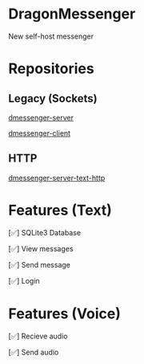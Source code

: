 # DragonMessenger
New self-host messenger

# Repositories
## Legacy (Sockets)
[dmessenger-server](https://github.com/DragonMessenger/dmessenger-server)

[dmessenger-client](https://github.com/DragonMessenger/dmessenger-client)

## HTTP
[dmessenger-server-text-http](https://github.com/DragonMessenger/dmessenger-server-text-http)

# Features (Text)
[✅] SQLite3 Database

[✅] View messages

[✅] Send message

[✅] Login


# Features (Voice)
[✅] Recieve audio

[✅] Send audio
